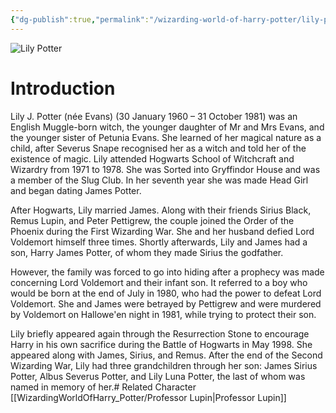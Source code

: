 ```yaml
---
{"dg-publish":true,"permalink":"/wizarding-world-of-harry-potter/lily-potter/","dgPassFrontmatter":true,"created":"","updated":""}
---
```


![Lily Potter](http://rxbg5ysja.bkt.gdipper.com/Lily_Potter.png)
# Introduction
Lily J. Potter (née Evans) (30 January 1960 – 31 October 1981) was an English Muggle-born witch, the younger daughter of Mr and Mrs Evans, and the younger sister of Petunia Evans. She learned of her magical nature as a child, after Severus Snape recognised her as a witch and told her of the existence of magic. Lily attended Hogwarts School of Witchcraft and Wizardry from 1971 to 1978. She was Sorted into Gryffindor House and was a member of the Slug Club. In her seventh year she was made Head Girl and began dating James Potter.

After Hogwarts, Lily married James. Along with their friends Sirius Black, Remus Lupin, and Peter Pettigrew, the couple joined the Order of the Phoenix during the First Wizarding War. She and her husband defied Lord Voldemort himself three times. Shortly afterwards, Lily and James had a son, Harry James Potter, of whom they made Sirius the godfather.

However, the family was forced to go into hiding after a prophecy was made concerning Lord Voldemort and their infant son. It referred to a boy who would be born at the end of July in 1980, who had the power to defeat Lord Voldemort. She and James were betrayed by Pettigrew and were murdered by Voldemort on Hallowe'en night in 1981, while trying to protect their son.

Lily briefly appeared again through the Resurrection Stone to encourage Harry in his own sacrifice during the Battle of Hogwarts in May 1998. She appeared along with James, Sirius, and Remus. After the end of the Second Wizarding War, Lily had three grandchildren through her son: James Sirius Potter, Albus Severus Potter, and Lily Luna Potter, the last of whom was named in memory of her.# Related Character
[[WizardingWorldOfHarry_Potter/Professor Lupin\|Professor Lupin]]

